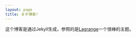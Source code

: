```yaml
---
layout: page
title: 关于博客!
---
```


这个博客是通过Jekyll生成，参照的是[Lagrange](https://github.com/StefanQu/Lagrange)一个很棒的主题。

